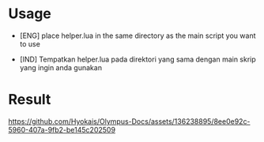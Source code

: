 # Usage

* [ENG]
place helper.lua in the same directory as the main script you want to use

* [IND]
Tempatkan helper.lua pada direktori yang sama dengan main skrip yang ingin anda gunakan

# Result
https://github.com/Hyokais/Olympus-Docs/assets/136238895/8ee0e92c-5960-407a-9fb2-be145c202509

